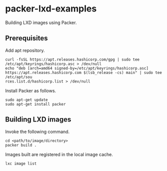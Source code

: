 # packer-lxd-examples

Building LXD images using Packer.

## Prerequisites

Add apt repository.
```
curl -fsSL https://apt.releases.hashicorp.com/gpg | sudo tee /etc/apt/keyrings/hashicorp.asc > /dev/null
echo "deb [arch=amd64 signed-by=/etc/apt/keyrings/hashicorp.asc] https://apt.releases.hashicorp.com $(lsb_release -cs) main" | sudo tee /etc/apt/sou
rces.list.d/hashicorp.list > /dev/null
```

Install Packer as follows.
```
sudo apt-get update
sudo apt-get install packer
```

## Building LXD images

Invoke the following command.
```
cd <path/to/image/directory>
packer build .
```

Images built are registered in the local image cache.
```
lxc image list
```
